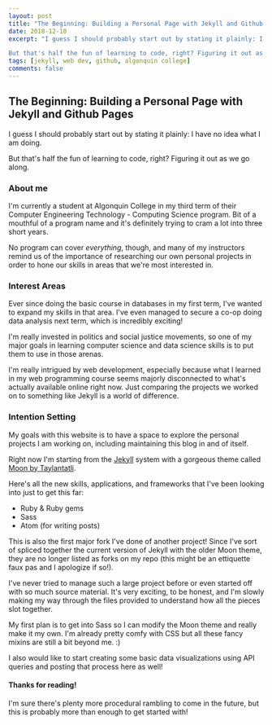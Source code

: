 ```yaml
---
layout: post
title: "The Beginning: Building a Personal Page with Jekyll and Github Pages"
date: 2018-12-10
excerpt: "I guess I should probably start out by stating it plainly: I have no idea what I am doing.

But that's half the fun of learning to code, right? Figuring it out as we go along."
tags: [jekyll, web dev, github, algonquin college]
comments: false
---
```

## The Beginning: Building a Personal Page with Jekyll and Github Pages

I guess I should probably start out by stating it plainly: I have no idea what I am doing.

But that's half the fun of learning to code, right? Figuring it out as we go along.

### About me

I'm currently a student at Algonquin College in my third term of their Computer Engineering Technology - Computing Science program. Bit of a mouthful of a program name and it's definitely trying to cram a lot into three short years.

No program can cover *everything*, though, and many of my instructors remind us of the importance of researching our own personal projects in order to hone our skills in areas that we're most interested in.

### Interest Areas

Ever since doing the basic course in databases in my first term, I've wanted to expand my skills in that area. I've even managed to secure a co-op doing data analysis next term, which is incredibly exciting!

I'm really invested in politics and social justice movements, so one of my major goals in learning computer science and data science skills is to put them to use in those arenas.

I'm really intrigued by web development, especially because what I learned in my web programming course seems majorly disconnected to what's actually available online right now. Just comparing the projects we worked on to something like Jekyll is a world of difference.

### Intention Setting

My goals with this website is to have a space to explore the personal projects I am working on, including maintaining this blog in and of itself.

Right now I'm starting from the [Jekyll](https://jekyllrb.com/) system with a gorgeous theme called [Moon by Taylantatli](https://taylantatli.github.io/Moon/).

Here's all the new skills, applications, and frameworks that I've been looking into just to get this far:

* Ruby & Ruby gems
* Sass
* Atom (for writing posts)

This is also the first major fork I've done of another project! Since I've sort of spliced together the current version of Jekyll with the older Moon theme, they are no longer listed as forks on my repo (this might be an ettiquette faux pas and I apologize if so!).

I've never tried to manage such a large project before or even started off with so much source material. It's very exciting, to be honest, and I'm slowly making my way through the files provided to understand how all the pieces slot together.

My first plan is to get into Sass so I can modify the Moon theme and really make it my own. I'm already pretty comfy with CSS but all these fancy mixins are still a bit beyond me. :)

I also would like to start creating some basic data visualizations using API queries and posting that process here as well!

#### Thanks for reading!

I'm sure there's plenty more procedural rambling to come in the future, but this is probably more than enough to get started with!
